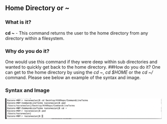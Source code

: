 ## Home Directory or ~

### What is it?
**cd ~** - This command returns the user to the home directory from any directory within a filesystem.
### Why do you do it?
One would use this command if they were deep within sub directories and wanted to quickly get back to the home directory.
##How do you do it?
One can get to the home directory by using the *cd ~*, *cd $HOME* or the *cd ~/* command. Please see below an example of the syntax and image.
### Syntax and Image
![Home Directory Example](VI_images/HomeDirectoryImage.png)
